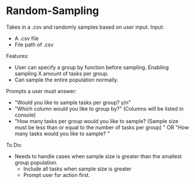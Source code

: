 # Random-Sampling
Takes in a .csv and randomly samples based on user input.
Input:
- A .csv file
- File path of .csv

Features:
- User can specify a group by function before sampling. Enabling sampling X amount of tasks per group.
- Can sample the entire population normally.

Prompts a user must answer:

- "Would you like to sample tasks per group? y/n"
- "Which column would you like to group by?" (Columns will be listed in console)
- "How many tasks per group would you like to sample? (Sample size must be less than or equal to the number of tasks per group) " OR "How many tasks would you like to sample? "

To Do:
- Needs to handle cases when sample size is greater than the smallest group population.
    - Include all tasks when sample size is greater
    - Prompt user for action first.
